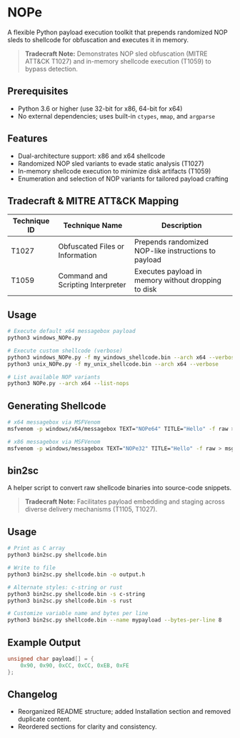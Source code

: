 # NOPe

A flexible Python payload execution toolkit that prepends randomized NOP sleds to shellcode for obfuscation and executes it in memory.

> **Tradecraft Note:** Demonstrates NOP sled obfuscation (MITRE ATT&CK T1027) and in-memory shellcode execution (T1059) to bypass detection.

## Prerequisites

- Python 3.6 or higher (use 32-bit for x86, 64-bit for x64)
- No external dependencies; uses built-in `ctypes`, `mmap`, and `argparse`

## Features

- Dual-architecture support: x86 and x64 shellcode
- Randomized NOP sled variants to evade static analysis (T1027)
- In-memory shellcode execution to minimize disk artifacts (T1059)
- Enumeration and selection of NOP variants for tailored payload crafting

## Tradecraft & MITRE ATT&CK Mapping

| Technique ID | Technique Name                      | Description                                            |
|--------------|-------------------------------------|--------------------------------------------------------|
| T1027        | Obfuscated Files or Information     | Prepends randomized NOP-like instructions to payload    |
| T1059        | Command and Scripting Interpreter   | Executes payload in memory without dropping to disk    |

## Usage

```bash
# Execute default x64 messagebox payload
python3 windows_NOPe.py

# Execute custom shellcode (verbose)
python3 windows_NOPe.py -f my_windows_shellcode.bin --arch x64 --verbose
python3 unix_NOPe.py -f my_unix_shellcode.bin --arch x64 --verbose

# List available NOP variants
python3 NOPe.py --arch x64 --list-nops
```

## Generating Shellcode

```bash
# x64 messagebox via MSFVenom
msfvenom -p windows/x64/messagebox TEXT="NOPe64" TITLE="Hello" -f raw > msgbox.x64.bin

# x86 messagebox via MSFVenom
msfvenom -p windows/messagebox TEXT="NOPe32" TITLE="Hello" -f raw > msgbox.x86.bin
```

## bin2sc

A helper script to convert raw shellcode binaries into source-code snippets.

> **Tradecraft Note:** Facilitates payload embedding and staging across diverse delivery mechanisms (T1105, T1027).

## Usage

```bash
# Print as C array
python3 bin2sc.py shellcode.bin

# Write to file
python3 bin2sc.py shellcode.bin -o output.h

# Alternate styles: c-string or rust
python3 bin2sc.py shellcode.bin -s c-string
python3 bin2sc.py shellcode.bin -s rust

# Customize variable name and bytes per line
python3 bin2sc.py shellcode.bin --name mypayload --bytes-per-line 8
```

## Example Output

```c
unsigned char payload[] = {
    0x90, 0x90, 0xCC, 0xCC, 0xEB, 0xFE
};
```

## Changelog

- Reorganized README structure; added Installation section and removed duplicate content.
- Reordered sections for clarity and consistency.
